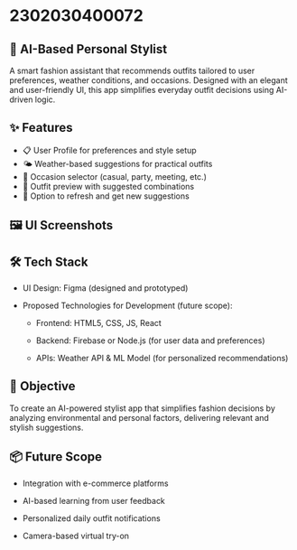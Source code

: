 # 2302030400072

## 👗 AI-Based Personal Stylist
A smart fashion assistant that recommends outfits tailored to user preferences, weather conditions, and occasions. Designed with an elegant and user-friendly UI, this app simplifies everyday outfit decisions using AI-driven logic.
## ✨ Features
- 📋 User Profile for preferences and style setup
- 🌤 Weather-based suggestions for practical outfits
- 🎉 Occasion selector (casual, party, meeting, etc.)
- 👚 Outfit preview with suggested combinations
- 🔄 Option to refresh and get new suggestions
## 🖼 UI Screenshots


## 🛠 Tech Stack
- UI Design: Figma (designed and prototyped)

- Proposed Technologies for Development (future scope):

   - Frontend: HTML5, CSS, JS, React

   - Backend: Firebase or Node.js (for user data and preferences)

   - APIs: Weather API & ML Model (for personalized recommendations)
 ## 📌 Objective
To create an AI-powered stylist app that simplifies fashion decisions by analyzing environmental and personal factors, delivering relevant and stylish suggestions.
## 📦 Future Scope
- Integration with e-commerce platforms

- AI-based learning from user feedback

- Personalized daily outfit notifications

- Camera-based virtual try-on



